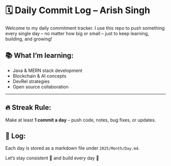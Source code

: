 # 🗓️ Daily Commit Log – Arish Singh

Welcome to my daily commitment tracker. I use this repo to push something every single day – no matter how big or small – just to keep learning, building, and growing!

## 📚 What I’m learning:
- Java & MERN stack development
- Blockchain & AI concepts
- DevRel strategies
- Open source collaboration

---

## 🔥 Streak Rule:
Make at least **1 commit a day** – push code, notes, bug fixes, or updates.

## 📁 Log:
Each day is stored as a markdown file under `2025/Month/Day.md`.

Let’s stay consistent 💪 and build every day 🚀
